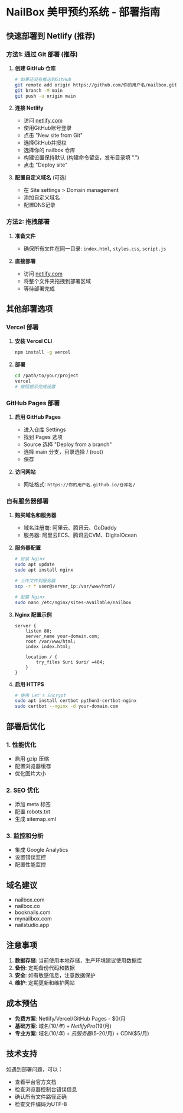 # NailBox 美甲预约系统 - 部署指南

## 快速部署到 Netlify (推荐)

### 方法1: 通过 Git 部署 (推荐)

1. **创建 GitHub 仓库**
   ```bash
   # 如果还没有推送到GitHub
   git remote add origin https://github.com/你的用户名/nailbox.git
   git branch -M main
   git push -u origin main
   ```

2. **连接 Netlify**
   - 访问 [netlify.com](https://netlify.com)
   - 使用GitHub账号登录
   - 点击 "New site from Git"
   - 选择GitHub并授权
   - 选择你的 nailbox 仓库
   - 构建设置保持默认 (构建命令留空，发布目录填 ".")
   - 点击 "Deploy site"

3. **配置自定义域名** (可选)
   - 在 Site settings > Domain management
   - 添加自定义域名
   - 配置DNS记录

### 方法2: 拖拽部署

1. **准备文件**
   - 确保所有文件在同一目录: `index.html`, `styles.css`, `script.js`

2. **直接部署**
   - 访问 [netlify.com](https://netlify.com)
   - 将整个文件夹拖拽到部署区域
   - 等待部署完成

## 其他部署选项

### Vercel 部署

1. **安装 Vercel CLI**
   ```bash
   npm install -g vercel
   ```

2. **部署**
   ```bash
   cd /path/to/your/project
   vercel
   # 按照提示完成设置
   ```

### GitHub Pages 部署

1. **启用 GitHub Pages**
   - 进入仓库 Settings
   - 找到 Pages 选项
   - Source 选择 "Deploy from a branch"
   - 选择 main 分支，目录选择 / (root)
   - 保存

2. **访问网站**
   - 网址格式: `https://你的用户名.github.io/仓库名/`

### 自有服务器部署

1. **购买域名和服务器**
   - 域名注册商: 阿里云、腾讯云、GoDaddy
   - 服务器: 阿里云ECS、腾讯云CVM、DigitalOcean

2. **服务器配置**
   ```bash
   # 安装 Nginx
   sudo apt update
   sudo apt install nginx
   
   # 上传文件到服务器
   scp -r * user@server_ip:/var/www/html/
   
   # 配置 Nginx
   sudo nano /etc/nginx/sites-available/nailbox
   ```

3. **Nginx 配置示例**
   ```nginx
   server {
       listen 80;
       server_name your-domain.com;
       root /var/www/html;
       index index.html;
       
       location / {
           try_files $uri $uri/ =404;
       }
   }
   ```

4. **启用 HTTPS**
   ```bash
   # 使用 Let's Encrypt
   sudo apt install certbot python3-certbot-nginx
   sudo certbot --nginx -d your-domain.com
   ```

## 部署后优化

### 1. 性能优化
- 启用 gzip 压缩
- 配置浏览器缓存
- 优化图片大小

### 2. SEO 优化
- 添加 meta 标签
- 配置 robots.txt
- 生成 sitemap.xml

### 3. 监控和分析
- 集成 Google Analytics
- 设置错误监控
- 配置性能监控

## 域名建议

- nailbox.com
- nailbox.co
- booknails.com
- mynailbox.com
- nailstudio.app

## 注意事项

1. **数据存储**: 当前使用本地存储，生产环境建议使用数据库
2. **备份**: 定期备份代码和数据
3. **安全**: 如有敏感信息，注意数据保护
4. **维护**: 定期更新和维护网站

## 成本预估

- **免费方案**: Netlify/Vercel/GitHub Pages - $0/月
- **基础方案**: 域名($10/年) + Netlify Pro($19/月)
- **专业方案**: 域名($10/年) + 云服务器($5-20/月) + CDN($5/月)

## 技术支持

如遇到部署问题，可以：
- 查看平台官方文档
- 检查浏览器控制台错误信息
- 确认所有文件路径正确
- 检查文件编码为UTF-8
